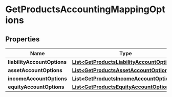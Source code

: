 # GetProductsAccountingMappingOptions

## Properties
Name | Type | Description | Notes
------------ | ------------- | ------------- | -------------
**liabilityAccountOptions** | [**List&lt;GetProductsLiabilityAccountOptions&gt;**](GetProductsLiabilityAccountOptions.md) |  |  [optional]
**assetAccountOptions** | [**List&lt;GetProductsAssetAccountOptions&gt;**](GetProductsAssetAccountOptions.md) |  |  [optional]
**incomeAccountOptions** | [**List&lt;GetProductsIncomeAccountOptions&gt;**](GetProductsIncomeAccountOptions.md) |  |  [optional]
**equityAccountOptions** | [**List&lt;GetProductsEquityAccountOptions&gt;**](GetProductsEquityAccountOptions.md) |  |  [optional]

